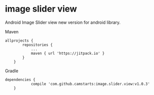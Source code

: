 # image slider view
Android Image Slider view new version for android library.


Maven
```
allprojects {
		repositories {
			...
			maven { url 'https://jitpack.io' }
		}
	}
```

Gradle
```
dependencies {
	        compile 'com.github.camstarts:image.slider.view:v1.0.3'
	}
```

